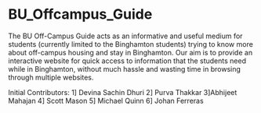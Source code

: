
# BU_Offcampus_Guide
The BU Off-Campus Guide acts as an informative and useful medium for students (currently limited to the Binghamton students) 
trying to know more about off-campus housing and stay in Binghamton. Our aim is to provide an interactive website for 
quick access to information that the students need while in Binghamton, without much hassle and wasting time in browsing 
through multiple websites. 

Initial Contributors:
1] Devina Sachin Dhuri
2] Purva Thakkar
3]Abhijeet Mahajan
4] Scott Mason
5] Michael Quinn
6] Johan Ferreras



